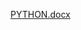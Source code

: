 
[PYTHON.docx](https://github.com/deepikabalasubramaniam/python_codsoft/files/15467406/PYTHON.docx)
